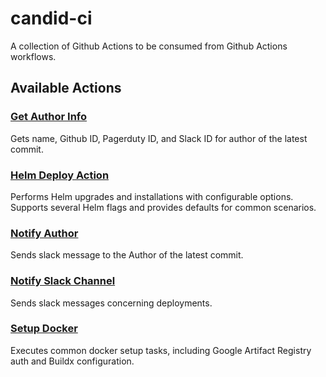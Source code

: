 # candid-ci

A collection of Github Actions to be consumed from Github Actions workflows.

## Available Actions
### [Get Author Info](./get-author-info/README.md)

Gets name, Github ID, Pagerduty ID, and Slack ID for author of the latest commit.

### [Helm Deploy Action](./helm-deploy/README.md)

Performs Helm upgrades and installations with configurable options. Supports several Helm flags and provides defaults for common scenarios.

### [Notify Author](./notify-author/README.md)

Sends slack message to the Author of the latest commit.

### [Notify Slack Channel](./notify-slack-channel/README.md)

Sends slack messages concerning deployments.

### [Setup Docker](./setup-docker/README.md)

Executes common docker setup tasks, including Google Artifact Registry auth and Buildx configuration.